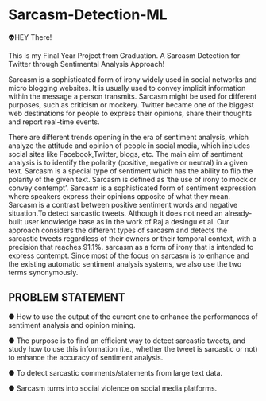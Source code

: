 # Sarcasm-Detection-ML

:alien:HEY There!

This is my Final Year Project from Graduation.
A Sarcasm Detection for Twitter through Sentimental Analysis Approach!

Sarcasm is a sophisticated form of irony widely used in social networks and micro blogging websites. It is usually used to convey implicit information within the message a person transmits. Sarcasm might be used for different purposes, such as criticism or mockery.
Twitter became one of the biggest web destinations for people
to express their opinions, share their thoughts and report real-time
events.

There are different trends opening in the era of sentiment analysis, which analyze the attitude and opinion of people in social media, which includes social sites like Facebook,Twitter, blogs, etc. The main aim of sentiment analysis is to identify the polarity (positive, negative or neutral) in a given text. 
Sarcasm is a special type of sentiment which has the ability to flip the polarity of the given text. Sarcasm is defined as ‘the use of irony to mock or convey contempt’. Sarcasm is a sophisticated form of sentiment expression where speakers express their opinions opposite of what they mean. Sarcasm is a contrast between positive sentiment words and negative situation.To detect sarcastic tweets. Although it does not need an already-built user knowledge base as in the work of Raj a desingu et al. 
Our approach considers the different types of sarcasm and detects the sarcastic tweets regardless of their owners or their temporal context, with a precision that reaches 91.1%. sarcasm as a form of irony that is intended to express contempt. Since most of the focus on sarcasm is to enhance and the existing automatic sentiment analysis systems, we also use the two terms synonymously.


## PROBLEM STATEMENT


●	How to use the output of the current one to enhance the performances of sentiment analysis and opinion mining. 

●	The purpose is to find an efficient way to detect sarcastic tweets, and study how to use this information (i.e., whether the tweet is sarcastic or not) to enhance the accuracy of sentiment analysis. 

●	To detect sarcastic comments/statements from large text data. 

●	Sarcasm turns into social violence on social media platforms.
